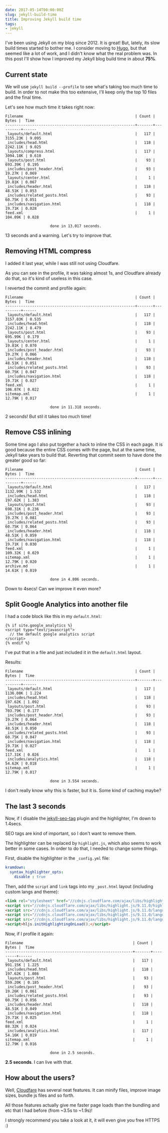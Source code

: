 ```yaml
---
date: 2017-05-14T00:00:00Z
slug: jekyll-build-time
title: Improving Jekyll build time
tags:
- jekyll
---
```


I've been using Jekyll on my blog since 2012. It is great!
But, lately, its slow build times started to bother me.
I consider moving to [Hugo], but that seemed like a lot
of work, and I didn't know what the real problem was.
In this post I'll show how I improved my Jekyll blog build time in about
**75%**.

[Hugo]: https://gohugo.io

## Current state

We will use `jekyll build --profile` to see what's taking too much time to
build. In order to not make this too extensive, I'll keep only the top 10
files and the final time.

Let's see how much time it takes right now:

```console
Filename                                                  | Count |    Bytes |  Time
----------------------------------------------------------+-------+----------+------
_layouts/default.html                                     |   117 | 3155.23K | 9.095
_includes/head.html                                       |   118 | 2242.11K | 9.025
_layouts/compress.html                                    |   117 | 3094.18K | 0.610
_layouts/post.html                                        |    93 |  693.39K | 0.195
_includes/post_header.html                                |    93 |   19.27K | 0.069
_layouts/center.html                                      |     1 |   19.81K | 0.067
_includes/header.html                                     |   118 |   48.51K | 0.053
_includes/related_posts.html                              |    93 |   60.75K | 0.051
_includes/navigation.html                                 |   118 |   19.71K | 0.028
feed.xml                                                  |     1 |  104.09K | 0.028

                    done in 13.017 seconds.
```

 13 seconds and a warning. Let's try to improve that.

## Removing HTML compress

I added it last year, while I was still not using Cloudfare.

As you can see in the profile, it was taking almost 1s, and Cloudfare
already do that, so it's kind of useless in this case.

I reverted the commit and profile again:

```console
Filename                                                  | Count |    Bytes |  Time
----------------------------------------------------------+-------+----------+------
_layouts/default.html                                     |   117 | 3157.83K | 8.535
_includes/head.html                                       |   118 | 2242.11K | 8.479
_layouts/post.html                                        |    93 |  695.99K | 0.179
_layouts/center.html                                      |     1 |   19.81K | 0.070
_includes/post_header.html                                |    93 |   19.27K | 0.066
_includes/header.html                                     |   118 |   48.51K | 0.051
_includes/related_posts.html                              |    93 |   60.75K | 0.047
_includes/navigation.html                                 |   118 |   19.71K | 0.027
feed.xml                                                  |     1 |  106.87K | 0.022
sitemap.xml                                               |     1 |   12.79K | 0.017

                    done in 11.318 seconds.
```

2 seconds! But stil it takes too much time!

## Remove CSS inlining

Some time ago I also put together a hack to inline the CSS in each page.
It is good because the entire CSS comes with the page, but at the same time,
Jekyll take years to build that. Reverting that commit seem to have done
the greater good so far:


```console
Filename                                                  | Count |    Bytes |  Time
----------------------------------------------------------+-------+----------+------
_layouts/default.html                                     |   117 | 1132.99K | 1.532
_includes/head.html                                       |   118 |  197.62K | 1.383
_layouts/post.html                                        |    93 |  698.31K | 0.236
_includes/post_header.html                                |    93 |   19.27K | 0.081
_includes/related_posts.html                              |    93 |   60.75K | 0.064
_includes/header.html                                     |   118 |   48.51K | 0.059
_includes/navigation.html                                 |   118 |   19.71K | 0.030
feed.xml                                                  |     1 |  109.32K | 0.029
sitemap.xml                                               |     1 |   12.79K | 0.020
archive.md                                                |     1 |   14.61K | 0.019

                    done in 4.806 seconds.
```

Down to 4secs! Can we improve it even more?

## Split Google Analytics into another file

I had a code block like this in my `default.html`:

```erb
{% if site.google_analytics %}
<script type="text/javascript">
  // the default google analytics script
</script>
{% endif %}
```

I've put that in a file and just included it in the `default.html` layout.

Results:

```console
Filename                                                  | Count |    Bytes |  Time
----------------------------------------------------------+-------+----------+------
_layouts/default.html                                     |   117 | 1136.08K | 1.224
_includes/head.html                                       |   118 |  197.62K | 1.092
_layouts/post.html                                        |    93 |  703.79K | 0.177
_includes/post_header.html                                |    93 |   19.27K | 0.064
_includes/header.html                                     |   118 |   48.51K | 0.050
_includes/related_posts.html                              |    93 |   60.75K | 0.047
_includes/navigation.html                                 |   118 |   19.71K | 0.027
feed.xml                                                  |     1 |  117.31K | 0.026
_includes/analytics.html                                  |   118 |   54.62K | 0.018
sitemap.xml                                               |     1 |   12.79K | 0.017

                    done in 3.554 seconds.
```

I don't really know why this is faster, but it is. Some kind of caching maybe?

## The last 3 seconds

Now, if I disable the [jekyll-seo-tag] plugin and the highlighter, I'm
down to 1.4secs.

SEO tags are kind of important, so I don't want to remove them.

The highlighter can be replaced by `highlight.js`, which also seems to
work better in some cases. In order to do that, I needed to change some
things.

First, disable the highlighter in the `_config.yml` file:

```yaml
kramdown:
  syntax_highlighter_opts:
    disable : true
```

Then, add the `script` and `link` tags into my `_post.html` layout
(including custom langs and theme):

```html
<link rel="stylesheet" href="//cdnjs.cloudflare.com/ajax/libs/highlight.js/9.11.0/styles/darcula.min.css">
<script src="//cdnjs.cloudflare.com/ajax/libs/highlight.js/9.11.0/highlight.min.js"></script>
<script src="//cdnjs.cloudflare.com/ajax/libs/highlight.js/9.11.0/languages/go.min.js"></script>
<script src="//cdnjs.cloudflare.com/ajax/libs/highlight.js/9.11.0/languages/erb.min.js"></script>
<script src="//cdnjs.cloudflare.com/ajax/libs/highlight.js/9.11.0/languages/yaml.min.js"></script>
<script>hljs.initHighlightingOnLoad();</script>
```

Now, if I profile it again:

```console
Filename                                                 | Count |   Bytes |  Time
---------------------------------------------------------+-------+---------+------
_layouts/default.html                                    |   117 | 991.15K | 1.225
_includes/head.html                                      |   118 | 197.62K | 1.086
_layouts/post.html                                       |    93 | 559.20K | 0.185
_includes/post_header.html                               |    93 |  19.26K | 0.061
_includes/related_posts.html                             |    93 |  60.75K | 0.056
_includes/header.html                                    |   118 |  48.51K | 0.049
_includes/navigation.html                                |   118 |  19.71K | 0.025
feed.xml                                                 |     1 |  88.32K | 0.024
_includes/analytics.html                                 |   117 |  54.16K | 0.019
sitemap.xml                                              |     1 |  12.79K | 0.016

                    done in 2.5 seconds.
```

**2.5 seconds**. I can live with that.

## How about the users?

Well, [Cloudfare] has several neat features. It can minify files,
improve image sizes, bundle js files and so forth.

All those features actually give me faster page loads than the
bundling and etc that I had before (from ~3.5s to ~1.9s)!

I strongly recommend you take a look at it, it will even give you
free HTTPS :)

[jekyll-seo-tag]: https://github.com/jekyll/jekyll-seo-tag
[Cloudfare]: https://www.cloudflare.com/
